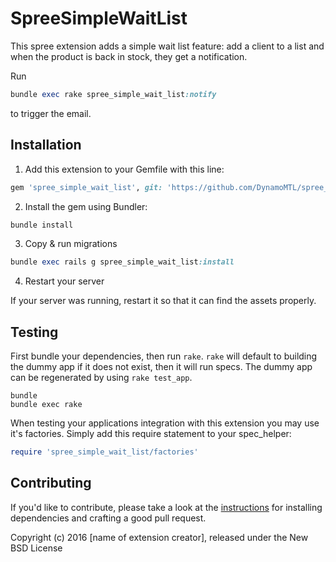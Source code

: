 SpreeSimpleWaitList
===================

This spree extension adds a simple wait list feature: add a client to a list and when the product is back in stock,
they get a notification.

Run
```ruby
bundle exec rake spree_simple_wait_list:notify
```
to trigger the email.


## Installation

1. Add this extension to your Gemfile with this line:
  ```ruby
  gem 'spree_simple_wait_list', git: 'https://github.com/DynamoMTL/spree_simple_wait_list.git'
  ```
2. Install the gem using Bundler:
  ```ruby
  bundle install
  ```

3. Copy & run migrations
  ```ruby
  bundle exec rails g spree_simple_wait_list:install
  ```

4. Restart your server

  If your server was running, restart it so that it can find the assets properly.

## Testing

First bundle your dependencies, then run `rake`. `rake` will default to building the dummy app if it does not exist, then it will run specs. The dummy app can be regenerated by using `rake test_app`.

```shell
bundle
bundle exec rake
```

When testing your applications integration with this extension you may use it's factories.
Simply add this require statement to your spec_helper:

```ruby
require 'spree_simple_wait_list/factories'
```


## Contributing

If you'd like to contribute, please take a look at the
[instructions](CONTRIBUTING.md) for installing dependencies and crafting a good
pull request.

Copyright (c) 2016 [name of extension creator], released under the New BSD License
